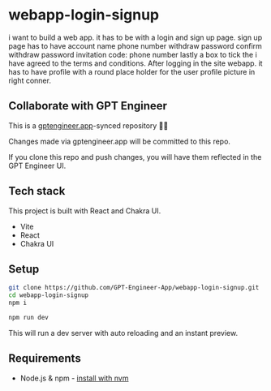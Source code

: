 # webapp-login-signup

i want to build a web app. it has to be with a login and sign up page. sign up page has to have account name 
phone number
withdraw password
confirm withdraw password
invitation code:
phone number
lastly a box to tick the i have agreed to the terms and conditions. 
After logging in the site webapp. it has to have profile with a round place holder for the user profile picture in right conner.


## Collaborate with GPT Engineer

This is a [gptengineer.app](https://gptengineer.app)-synced repository 🌟🤖

Changes made via gptengineer.app will be committed to this repo.

If you clone this repo and push changes, you will have them reflected in the GPT Engineer UI.

## Tech stack

This project is built with React and Chakra UI.

- Vite
- React
- Chakra UI

## Setup

```sh
git clone https://github.com/GPT-Engineer-App/webapp-login-signup.git
cd webapp-login-signup
npm i
```

```sh
npm run dev
```

This will run a dev server with auto reloading and an instant preview.

## Requirements

- Node.js & npm - [install with nvm](https://github.com/nvm-sh/nvm#installing-and-updating)
